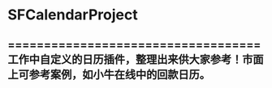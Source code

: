 # SFCalendarProject
===================================
工作中自定义的日历插件，整理出来供大家参考！市面上可参考案例，如小牛在线中的回款日历。
-----------------------------------

